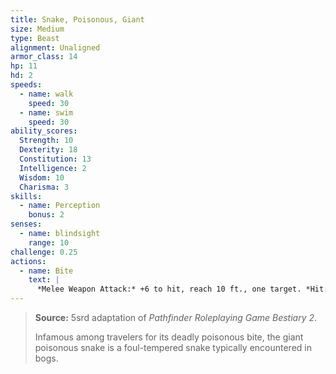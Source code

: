 ```yaml
---
title: Snake, Poisonous, Giant
size: Medium
type: Beast
alignment: Unaligned
armor_class: 14
hp: 11
hd: 2
speeds:
  - name: walk
    speed: 30
  - name: swim
    speed: 30
ability_scores:
  Strength: 10
  Dexterity: 18
  Constitution: 13
  Intelligence: 2
  Wisdom: 10
  Charisma: 3
skills:
  - name: Perception
    bonus: 2
senses:
  - name: blindsight
    range: 10
challenge: 0.25
actions:
  - name: Bite
    text: |
      *Melee Weapon Attack:* +6 to hit, reach 10 ft., one target. *Hit:* 6 (1d4 + 4) piercing damage, and the target must make a DC 11 Constitution saving throw, taking 10 (3d6) poison damage on a failed save, or half as much damage on a successful one.
---
```


> **Source:** 5srd adaptation of *Pathfinder Roleplaying Game Bestiary 2*.
>
> Infamous among travelers for its deadly poisonous bite, the giant poisonous snake is a foul-tempered snake typically encountered in bogs.
